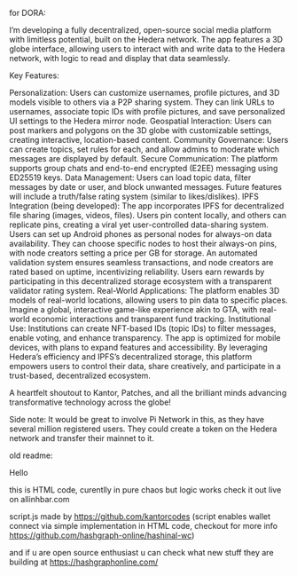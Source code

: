 for DORA:
 
I’m developing a fully decentralized, open-source social media platform with limitless potential, built on the Hedera network. The app features a 3D globe interface, allowing users to interact with and write data to the Hedera network, with logic to read and display that data seamlessly.

Key Features:

Personalization: Users can customize usernames, profile pictures, and 3D models visible to others via a P2P sharing system. They can link URLs to usernames, associate topic IDs with profile pictures, and save personalized UI settings to the Hedera mirror node.
Geospatial Interaction: Users can post markers and polygons on the 3D globe with customizable settings, creating interactive, location-based content.
Community Governance: Users can create topics, set rules for each, and allow admins to moderate which messages are displayed by default.
Secure Communication: The platform supports group chats and end-to-end encrypted (E2EE) messaging using ED25519 keys.
Data Management: Users can load topic data, filter messages by date or user, and block unwanted messages. Future features will include a truth/false rating system (similar to likes/dislikes).
IPFS Integration (being developed): The app incorporates IPFS for decentralized file sharing (images, videos, files). Users pin content locally, and others can replicate pins, creating a viral yet user-controlled data-sharing system. Users can set up Android phones as personal nodes for always-on data availability. They can choose specific nodes to host their always-on pins, with node creators setting a price per GB for storage. An automated validation system ensures seamless transactions, and node creators are rated based on uptime, incentivizing reliability. Users earn rewards by participating in this decentralized storage ecosystem with a transparent validator rating system.
Real-World Applications: The platform enables 3D models of real-world locations, allowing users to pin data to specific places. Imagine a global, interactive game-like experience akin to GTA, with real-world economic interactions and transparent fund tracking.
Institutional Use: Institutions can create NFT-based IDs (topic IDs) to filter messages, enable voting, and enhance transparency.
The app is optimized for mobile devices, with plans to expand features and accessibility. By leveraging Hedera’s efficiency and IPFS’s decentralized storage, this platform empowers users to control their data, share creatively, and participate in a trust-based, decentralized ecosystem.

A heartfelt shoutout to Kantor, Patches, and all the brilliant minds advancing transformative technology across the globe!

Side note: It would be great to involve Pi Network in this, as they have several million registered users. They could create a token on the Hedera network and transfer their mainnet to it.

old readme:

Hello

this is HTML code,
curentlly in pure chaos but logic works
check it out live on allinhbar.com

script.js made by https://github.com/kantorcodes
(script enables wallet connect via simple implementation in HTML code, checkout for more info https://github.com/hashgraph-online/hashinal-wc)

and if u are open source enthusiast u can check what new stuff they are building at https://hashgraphonline.com/